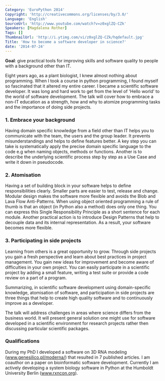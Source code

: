 ```yaml
---
Category: 'EuroPython 2014'
Copyright: 'http://creativecommons.org/licenses/by/3.0/'
Language: 'English'
SourceUrl: 'http://www.youtube.com/watch?v=z0xglZQ-CZk'
Speakers: [Magdalena Rother]
Tags: []
ThumbnailUrl: 'http://i.ytimg.com/vi/z0xglZQ-CZk/hqdefault.jpg'
Title: 'How to become a software developer in science?'
date: '2014-07-24'
---
```

**Goal**: give practical tools for improving skills and software quality to people with a background other than IT.

Eight years ago, as a plant biologist, I knew almost nothing about programming. When I took a course in python programming, I found myself so fascinated that it altered my entire career. I became a scientific software developer. It was long and hard work to get from the level of 'Hello world' to the world of software development. The talk will cover how to embrace a non-IT education as a strength, how and why to atomize programming tasks and the importance of doing side projects.

### 1. Embrace your background
Having domain specific knowledge from a field other than IT helps you to communicate with the team, the users and the group leader. It prevents misunderstandings and helps to define features better. A key step you can take is systematically apply the precise domain specific language to the code e.g when naming objects, methods or functions. Another is to describe the underlying scientific process step by step as a Use Case and write it down in pseudocode.

### 2. Atomisation
Having a set of building block in your software helps to define responsibilities clearly. Smaller parts are easier to test, release and change. Modular design makes the software more flexible and avoids the Blob and Lava Flow Anti-Patterns. When using object oriented programming a rule of thumb is that an object (in Python also a method) does only one thing. You can express this Single Responsibility Principle as a short sentence for each module. Another practical action is to introduce Design Patterns that help to decouple data and its internal representation. As a result, your software becomes more flexible.
 
### 3. Participating in side projects
Learning from others is a great opportunity to grow. Through side projects you gain a fresh perspective and learn about best practices in project management. You gain new ideas for improvement and become aware of difficulties in your own project. You can easily participate in a scientific project by adding a small feature, writing a test suite or provide a code review on a part of a program.

Summarizing, in scientific software development using domain-specific knowledge, atomisation of software, and participation in side projects are three things that help to create high quality software and to continuously improve as a developer.

The talk will address challenges in areas where science differs from the business world. It will present general solution one might use for software developed in a scientific environment for research projects rather then discussing particular scientific packages. 

### Qualifications
During my PhD I developed a software on 3D RNA modeling (www.genesilico.pl/moderna/) that resulted in 7 published articles. I am coauthor on a paper on bioinformatic software development. Currently I am actively developing a system biology software in Python at the Humboldt University Berlin (www.rxncon.org).